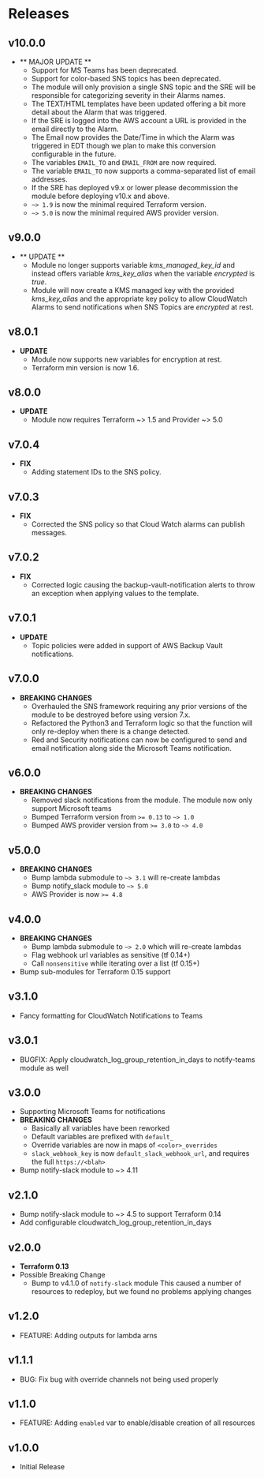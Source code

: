 # Releases

## v10.0.0
- ** MAJOR UPDATE **
  - Support for MS Teams has been deprecated.
  - Support for color-based SNS topics has been deprecated.
  - The module will only provision a single SNS topic and the SRE will be responsible for categorizing severity in their Alarms names.
  - The TEXT/HTML templates have been updated offering a bit more detail about the Alarm that was triggered.
  - If the SRE is logged into the AWS account a URL is provided in the email directly to the Alarm.
  - The Email now provides the Date/Time in which the Alarm was triggered in EDT though we plan to make this conversion configurable in the future.
  - The variables `EMAIL_TO` and `EMAIL_FROM` are now required.
  - The variable `EMAIL_TO` now supports a comma-separated list of email addresses.
  - If the SRE has deployed v9.x or lower please decommission the module before deploying v10.x and above.
  - `~> 1.9` is now the minimal required Terraform version.
  - `~> 5.0` is now the minimal required AWS provider version.

## v9.0.0
- ** UPDATE **
  - Module no longer supports variable *kms_managed_key_id* and instead offers variable *kms_key_alias* when the variable *encrypted* is *true*.
  - Module will now create a KMS managed key with the provided *kms_key_alias* and the appropriate key policy to allow CloudWatch Alarms to send
    notifications when SNS Topics are *encrypted* at rest.

## v8.0.1
- **UPDATE**
  - Module now supports new variables for encryption at rest.
  - Terraform min version is now 1.6.

## v8.0.0
- **UPDATE**
  - Module now requires Terraform ~> 1.5 and Provider ~> 5.0

## v7.0.4
- **FIX**
  - Adding statement IDs to the SNS policy.

## v7.0.3
- **FIX**
  - Corrected the SNS policy so that Cloud Watch alarms can publish messages.

## v7.0.2
- **FIX**
  - Corrected logic causing the backup-vault-notification alerts to throw an exception when applying values to the template.

## v7.0.1
- **UPDATE**
  - Topic policies were added in support of AWS Backup Vault notifications.

## v7.0.0
- **BREAKING CHANGES**
  - Overhauled the SNS framework requiring any prior versions of the module to be destroyed before using version 7.x.
  - Refactored the Python3 and Terraform logic so that the function will only re-deploy when there is a change detected.
  - Red and Security notifications can now be configured to send and email notification along side the Microsoft Teams notification.

## v6.0.0

- **BREAKING CHANGES**
  - Removed slack notifications from the module. The module now only support Microsoft teams
  - Bumped Terraform version from `>= 0.13` to `~> 1.0`
  - Bumped AWS provider version from `>= 3.0` to `~> 4.0`

## v5.0.0

- **BREAKING CHANGES**
  - Bump lambda submodule to `~> 3.1` will re-create lambdas
  - Bump notify_slack module to `~> 5.0`
  - AWS Provider is now `>= 4.8`

## v4.0.0

- **BREAKING CHANGES**
  - Bump lambda submodule to `~> 2.0` which will re-create lambdas
  - Flag webhook url variables as sensitive (tf 0.14+)
  - Call `nonsensitive` while iterating over a list (tf 0.15+)
- Bump sub-modules for Terraform 0.15 support

## v3.1.0

- Fancy formatting for CloudWatch Notifications to Teams

## v3.0.1

- BUGFIX: Apply cloudwatch_log_group_retention_in_days to notify-teams module as well

## v3.0.0

- Supporting Microsoft Teams for notifications
- **BREAKING CHANGES**
  - Basically all variables have been reworked
  - Default variables are prefixed with `default_`
  - Override variables are now in maps of `<color>_overrides`
  - `slack_webhook_key` is now `default_slack_webhook_url`, and requires the full `https://<blah>`
- Bump notify-slack module to ~> 4.11

## v2.1.0

- Bump notify-slack module to ~> 4.5 to support Terraform 0.14
- Add configurable cloudwatch_log_group_retention_in_days

## v2.0.0

- **Terraform 0.13**
- Possible Breaking Change
  - Bump to v4.1.0 of `notify-slack` module
    This caused a number of resources to redeploy, but we found no
    problems applying changes

## v1.2.0

- FEATURE: Adding outputs for lambda arns

## v1.1.1

- BUG: Fix bug with override channels not being used properly

## v1.1.0

- FEATURE: Adding `enabled` var to enable/disable creation of all resources

## v1.0.0

- Initial Release
